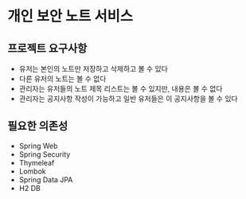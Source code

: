 # 개인 보안 노트 서비스

## 프로젝트 요구사항
- 유저는 본인의 노트만 저장하고 삭제하고 볼 수 있다
- 다른 유저의 노트는 볼 수 없다
- 관리자는 유저들의 노트 제목 리스트는 볼 수 있지만, 내용은 볼 수 없다
- 관리자는 공지사항 작성이 가능하고 일반 유저들은 이 공지사항을 볼 수 있다

## 필요한 의존성
- Spring Web
- Spring Security
- Thymeleaf
- Lombok
- Spring Data JPA
- H2 DB
